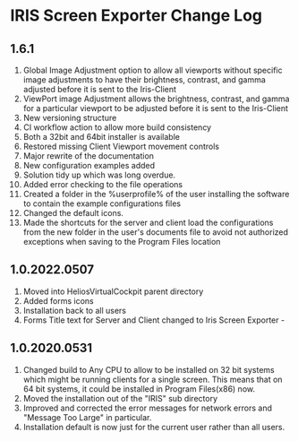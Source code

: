 # IRIS Screen Exporter Change Log
## 1.6.1
1. Global Image Adjustment option to allow all viewports without specific image adjustments to have their brightness, contrast, and gamma adjusted before it is sent to the Iris-Client
2. ViewPort image Adjustment allows the brightness, contrast, and gamma for a particular viewport to be adjusted before it is sent to the Iris-Client
3. New versioning structure
4. CI workflow action to allow more build consistency
5. Both a 32bit and 64bit installer is available
6. Restored missing Client Viewport movement controls
7. Major rewrite of the documentation
8. New configuration examples added
9. Solution tidy up which was long overdue.
10. Added error checking to the file operations
11. Created a folder in the %userprofile% of the user installing the software to contain the example configurations files
12. Changed the default icons.
13. Made the shortcuts for the server and client load the configurations from the new folder in the user's documents file to avoid not authorized exceptions when saving to the Program Files location
## 1.0.2022.0507
1. Moved into HeliosVirtualCockpit parent directory
2. Added forms icons
3. Installation back to all users
4. Forms Title text for Server and Client changed to Iris Screen Exporter - 
## 1.0.2020.0531
1. Changed build to Any CPU to allow to be installed on 32 bit systems which might be running clients for a single screen.  This means that on 64 bit systems, it could be installed in Program Files(x86) now.
2. Moved the installation out of the "IRIS" sub directory
3. Improved and corrected the error messages for network errors and "Message Too Large" in particular.
4. Installation default is now just for the current user rather than all users.